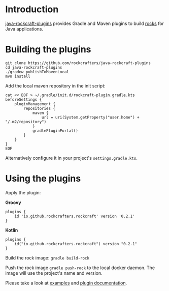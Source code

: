 # Introduction

[java-rockcraft-plugins](https://github.com/rockcrafters/java-rockcraft-plugins) provides Gradle and Maven plugins to build [rocks](https://github.com/rockcrafters#what-is-a-rock) for Java applications.

# Building the plugins

```
git clone https://github.com/rockcrafters/java-rockcraft-plugins
cd java-rockcraft-plugins
./gradew publishToMavenLocal
mvn install
```

Add the local maven repository in the init script:
```
cat << EOF > ~/.gradle/init.d/rockcraft-plugin.gradle.kts
beforeSettings {
    pluginManagement {
        repositories {
            maven {
                url = uri(System.getProperty("user.home") + "/.m2/repository")
            }
            gradlePluginPortal()
        }
    }
}
EOF
```

Alternatively configure it in your project's `settings.gradle.kts`.

# Using the plugins

Apply the plugin:

**Groovy**

    plugins {
        id 'io.github.rockcrafters.rockcraft' version '0.2.1'
    }

**Kotlin**

    plugins {
        id("io.github.rockcrafters.rockcraft") version "0.2.1"
    }


Build the rock image: `gradle build-rock`

Push the rock image `gradle push-rock` to the local docker daemon. The image will use the project's name and version.

Please take a look at [examples](https://github.com/rockcrafters/java-rockcraft-plugins/tree/main/examples) and [plugin documentation](https://github.com/rockcrafters/java-rockcraft-plugins/blob/main/README.md).
